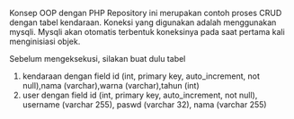 Konsep OOP dengan PHP
Repository ini merupakan contoh proses CRUD dengan tabel kendaraan. Koneksi yang digunakan adalah menggunakan mysqli.
Mysqli akan otomatis terbentuk koneksinya pada saat pertama kali menginisiasi objek.

Sebelum mengeksekusi, silakan buat dulu tabel 
1. kendaraan dengan field id (int, primary key, auto_increment, not null),nama (varchar),warna (varchar),tahun (int)
2. user dengan field id (int, primary key, auto_increment, not null), username (varchar 255), paswd (varchar 32), nama (varchar 255)


